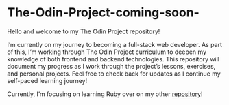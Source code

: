 # The-Odin-Project-coming-soon-

Hello and welcome to my The Odin Project repository!

I’m currently on my journey to becoming a full-stack web developer. As part of this, I’m working through The Odin Project curriculum to deepen my knowledge of both frontend and backend technologies.
This repository will document my progress as I work through the project’s lessons, exercises, and personal projects. Feel free to check back for updates as I continue my self-paced learning journey!

Currently, I’m focusing on learning Ruby over on my other [repository](https://github.com/ByteSizeMarie/Ruby-Warrior---Progress-Log)!
